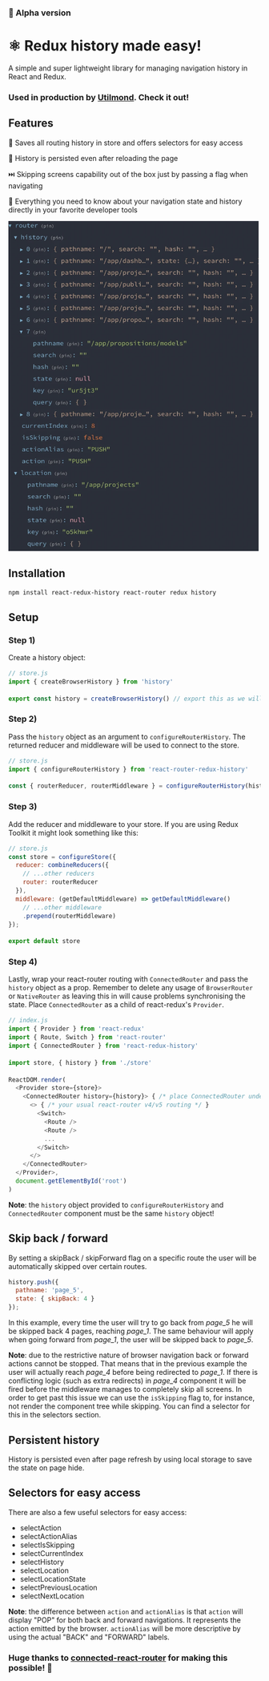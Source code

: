 ### 🚧 Alpha version
# ⚛ Redux history made easy!

A simple and super lightweight library for managing navigation history in React and Redux.

### Used in production by [Utilmond](https://utilmond.com). Check it out!

## Features

📜 Saves all routing history in store and offers selectors for easy access

🌲 History is persisted even after reloading the page

⏭️ Skipping screens capability out of the box just by passing a flag when navigating

👀 Everything you need to know about your navigation state and history directly in your favorite developer tools

<img src="assets/redux-devtools.webp" alt="Redux DevTools with router history" width="500"/>

## Installation

```shell
npm install react-redux-history react-router redux history
```

## Setup

### Step 1)

Create a history object:

```javascript
// store.js
import { createBrowserHistory } from 'history'

export const history = createBrowserHistory() // export this as we will need it later
```

### Step 2)

Pass the `history` object as an argument to `configureRouterHistory`. The returned reducer and middleware will be used to connect to the store.

```javascript
// store.js
import { configureRouterHistory } from 'react-router-redux-history'

const { routerReducer, routerMiddleware } = configureRouterHistory(history)
```

### Step 3)

Add the reducer and middleware to your store. If you are using Redux Toolkit it might look something like this:

```javascript
// store.js
const store = configureStore({
  reducer: combineReducers({
    // ...other reducers
    router: routerReducer
  }),
  middleware: (getDefaultMiddleware) => getDefaultMiddleware()
    // ...other middleware
    .prepend(routerMiddleware)
});

export default store
```

### Step 4)

Lastly, wrap your react-router routing with `ConnectedRouter` and pass the `history` object as a prop. Remember to delete any usage of `BrowserRouter` or `NativeRouter` as leaving this in will cause problems synchronising the state.
Place `ConnectedRouter` as a child of react-redux's `Provider`.

```javascript
// index.js
import { Provider } from 'react-redux'
import { Route, Switch } from 'react-router'
import { ConnectedRouter } from 'react-redux-history'

import store, { history } from './store'

ReactDOM.render(
  <Provider store={store}>
    <ConnectedRouter history={history}> { /* place ConnectedRouter under Provider */ }
      <> { /* your usual react-router v4/v5 routing */ }
        <Switch>
          <Route />
          <Route />
          ...
        </Switch>
      </>
    </ConnectedRouter>
  </Provider>,
  document.getElementById('root')
)
```

**Note**: the `history` object provided to `configureRouterHistory` and `ConnectedRouter` component must be the same `history` object!

## Skip back / forward

By setting a skipBack / skipForward flag on a specific route the user will be automatically skipped over certain routes.

```javascript
history.push({
  pathname: 'page_5',
  state: { skipBack: 4 }
});
```

In this example, every time the user will try to go back from *page_5* he will be skipped back 4 pages, reaching *page_1*. The same behaviour will apply when going forward from *page_1*, the user will be skipped back to *page_5*.

**Note**: due to the restrictive nature of browser navigation back or forward actions cannot be stopped. That means that in the previous example the user will actually reach *page_4* before being redirected to *page_1*. If there is conflicting logic (such as extra redirects) in *page_4* component it will be fired before the middleware manages to completely skip all screens. In order to get past this issue we can use the `isSkipping` flag to, for instance, not render the component tree while skipping. You can find a selector for this in the selectors section.

## Persistent history

History is persisted even after page refresh by using local storage to save the state on page hide.

## Selectors for easy access

There are also a few useful selectors for easy access:

- selectAction
- selectActionAlias
- selectIsSkipping
- selectCurrentIndex
- selectHistory
- selectLocation
- selectLocationState
- selectPreviousLocation
- selectNextLocation

**Note**: the difference between `action` and `actionAlias` is that `action` will display "POP" for both back and forward navigations. It represents the action emitted by the browser. `actionAlias` will be more descriptive by using the actual "BACK" and "FORWARD" labels.

### Huge thanks to [connected-react-router](https://github.com/supasate/connected-react-router) for making this possible! 🍻
